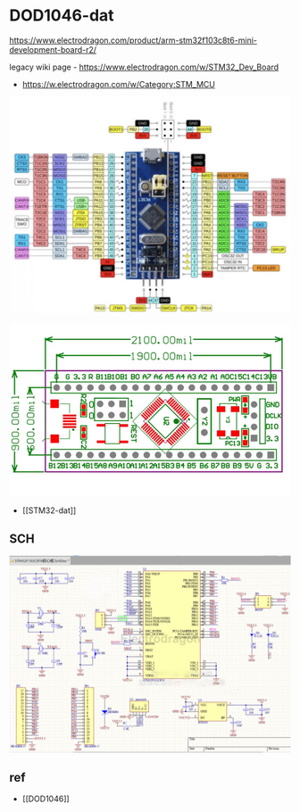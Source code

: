 
# DOD1046-dat

https://www.electrodragon.com/product/arm-stm32f103c8t6-mini-development-board-r2/

legacy wiki page - https://www.electrodragon.com/w/STM32_Dev_Board

- https://w.electrodragon.com/w/Category:STM_MCU

![](14-09-18-30-08-2023.png)

![](23-09-18-30-08-2023.png)

- [[STM32-dat]]


## SCH 

![](2024-01-17-16-18-16.png)

## ref 

- [[DOD1046]]